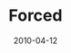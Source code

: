 ---
layout: media
category: media
series: "Force Feed"
title: "Forced"
date: 2010-04-12
description: "Brian Wells talks about how media impacts our life."
video: "https://s3.amazonaws.com/crossroadsvideomessages/ForceFeed1.mp4"
video-poster: "https://www.crossroads.net/uploadedfiles/ForceFeed1-still-1.jpg"
---